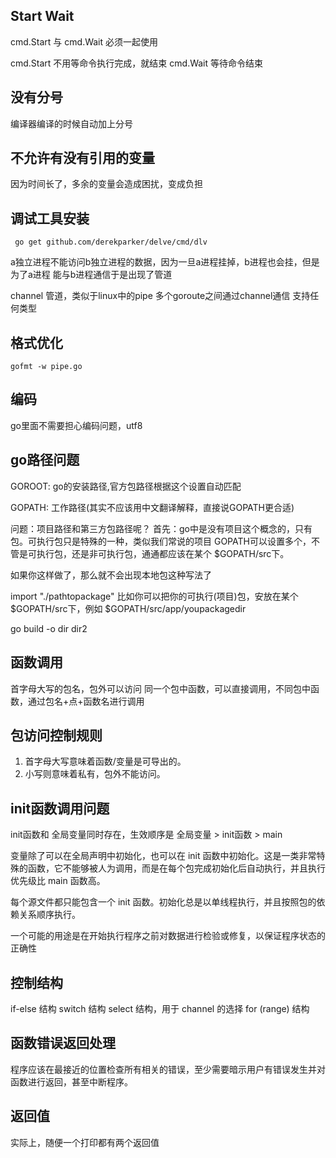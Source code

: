 

## Start Wait
cmd.Start 与 cmd.Wait 必须一起使用

cmd.Start 不用等命令执行完成，就结束
cmd.Wait 等待命令结束

## 没有分号

编译器编译的时候自动加上分号

## 不允许有没有引用的变量
因为时间长了，多余的变量会造成困扰，变成负担

## 调试工具安装
```
 go get github.com/derekparker/delve/cmd/dlv
```

 a独立进程不能访问b独立进程的数据，因为一旦a进程挂掉，b进程也会挂，但是为了a进程
 能与b进程通信于是出现了管道
 
 channel 
 管道，类似于linux中的pipe
 多个goroute之间通过channel通信
 支持任何类型
 
## 格式优化
```
gofmt -w pipe.go
```
## 编码
go里面不需要担心编码问题，utf8

## go路径问题
GOROOT: go的安装路径,官方包路径根据这个设置自动匹配

GOPATH: 工作路径(其实不应该用中文翻译解释，直接说GOPATH更合适)

问题：项目路径和第三方包路径呢？ 首先：go中是没有项目这个概念的，只有包。可执行包只是特殊的一种，类似我们常说的项目 GOPATH可以设置多个，不管是可执行包，还是非可执行包，通通都应该在某个 $GOPATH/src下。

如果你这样做了，那么就不会出现本地包这种写法了

<!-- lang: cpp -->
import "./pathtopackage"
比如你可以把你的可执行(项目)包，安放在某个 $GOPATH/src下，例如 $GOPATH/src/app/youpackagedir

go build -o dir dir2

## 函数调用
首字母大写的包名，包外可以访问
同一个包中函数，可以直接调用，不同包中函数，通过包名+点+函数名进行调用

## 包访问控制规则
1. 首字母大写意味着函数/变量是可导出的。
2. 小写则意味着私有，包外不能访问。

## init函数调用问题

init函数和 全局变量同时存在，生效顺序是 
全局变量 > init函数 > main

变量除了可以在全局声明中初始化，也可以在 init 函数中初始化。这是一类非常特殊的函数，它不能够被人为调用，而是在每个包完成初始化后自动执行，并且执行优先级比 main 函数高。

每个源文件都只能包含一个 init 函数。初始化总是以单线程执行，并且按照包的依赖关系顺序执行。

一个可能的用途是在开始执行程序之前对数据进行检验或修复，以保证程序状态的正确性

## 控制结构

if-else 结构
switch 结构
select 结构，用于 channel 的选择
for (range) 结构

## 函数错误返回处理
程序应该在最接近的位置检查所有相关的错误，至少需要暗示用户有错误发生并对函数进行返回，甚至中断程序。

## 返回值
实际上，随便一个打印都有两个返回值